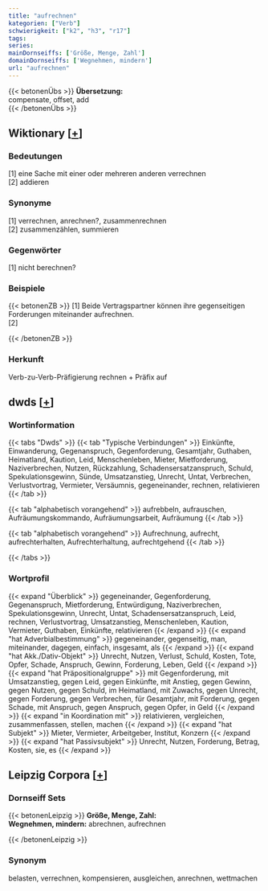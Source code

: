 ```yaml
---
title: "aufrechnen"
kategorien: ["Verb"]
schwierigkeit: ["k2", "h3", "r17"]
tags:
series:
mainDornseiffs: ['Größe, Menge, Zahl']
domainDornseiffs: ['Wegnehmen, mindern']
url: "aufrechnen"
---
```


{{< betonenÜbs >}}
**Übersetzung:**  
compensate, offset, add  
{{< /betonenÜbs >}}

## Wiktionary [[+](https://de.wiktionary.org/wiki/aufrechnen)]

### Bedeutungen
[1] eine Sache mit einer oder mehreren anderen verrechnen  
[2] addieren  

### Synonyme
[1] verrechnen, anrechnen?, zusammenrechnen  
[2] zusammenzählen, summieren  

### Gegenwörter
[1] nicht berechnen?  

### Beispiele
{{< betonenZB >}}
[1] Beide Vertragspartner können ihre gegenseitigen Forderungen miteinander aufrechnen.  
[2]  

{{< /betonenZB >}}
### Herkunft
Verb-zu-Verb-Präfigierung rechnen + Präfix auf  



## dwds [[+](https://www.dwds.de/wb/aufrechnen)]

### Wortinformation
{{< tabs "Dwds" >}}
{{< tab "Typische Verbindungen" >}}
Einkünfte, Einwanderung, Gegenanspruch, Gegenforderung, Gesamtjahr, Guthaben, Heimatland, Kaution, Leid, Menschenleben, Mieter, Mietforderung, Naziverbrechen, Nutzen, Rückzahlung, Schadensersatzanspruch, Schuld, Spekulationsgewinn, Sünde, Umsatzanstieg, Unrecht, Untat, Verbrechen, Verlustvortrag, Vermieter, Versäumnis, gegeneinander, rechnen, relativieren
{{< /tab >}}

{{< tab "alphabetisch vorangehend" >}}
aufrebbeln, aufrauschen, Aufräumungskommando, Aufräumungsarbeit, Aufräumung
{{< /tab >}}

{{< tab "alphabetisch vorangehend" >}}
Aufrechnung, aufrecht, aufrechterhalten, Aufrechterhaltung, aufrechtgehend
{{< /tab >}}

{{< /tabs >}}

### Wortprofil
{{< expand "Überblick" >}} gegeneinander, Gegenforderung, Gegenanspruch, Mietforderung, Entwürdigung, Naziverbrechen, Spekulationsgewinn, Unrecht, Untat, Schadensersatzanspruch, Leid, rechnen, Verlustvortrag, Umsatzanstieg, Menschenleben, Kaution, Vermieter, Guthaben, Einkünfte, relativieren {{< /expand >}}
{{< expand "hat Adverbialbestimmung" >}} gegeneinander, gegenseitig, man, miteinander, dagegen, einfach, insgesamt, als {{< /expand >}}
{{< expand "hat Akk./Dativ-Objekt" >}} Unrecht, Nutzen, Verlust, Schuld, Kosten, Tote, Opfer, Schade, Anspruch, Gewinn, Forderung, Leben, Geld {{< /expand >}}
{{< expand "hat Präpositionalgruppe" >}} mit Gegenforderung, mit Umsatzanstieg, gegen Leid, gegen Einkünfte, mit Anstieg, gegen Gewinn, gegen Nutzen, gegen Schuld, im Heimatland, mit Zuwachs, gegen Unrecht, gegen Forderung, gegen Verbrechen, für Gesamtjahr, mit Forderung, gegen Schade, mit Anspruch, gegen Anspruch, gegen Opfer, in Geld {{< /expand >}}
{{< expand "in Koordination mit" >}} relativieren, vergleichen, zusammenfassen, stellen, machen {{< /expand >}}
{{< expand "hat Subjekt" >}} Mieter, Vermieter, Arbeitgeber, Institut, Konzern {{< /expand >}}
{{< expand "hat Passivsubjekt" >}} Unrecht, Nutzen, Forderung, Betrag, Kosten, sie, es {{< /expand >}}

## Leipzig Corpora [[+](https://corpora.uni-leipzig.de/en/res?word=aufrechnen&corpusId=deu_newscrawl-public_2018)]

### Dornseiff Sets
{{< betonenLeipzig >}}
**Größe, Menge, Zahl:**  
**Wegnehmen, mindern:** abrechnen, aufrechnen  

{{< /betonenLeipzig >}}

### Synonym
belasten, verrechnen, kompensieren, ausgleichen, anrechnen, wettmachen

